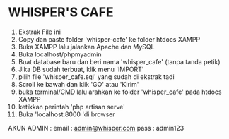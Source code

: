 <h1>WHISPER'S CAFE</h1>

1)  Ekstrak File ini
2) Copy dan paste folder 'whisper-cafe' ke folder htdocs XAMPP
3) Buka XAMPP lalu jalankan Apache dan MySQL
4) Buka localhost/phpmyadmin
5) Buat database baru dan beri nama 'whisper_cafe' (tanpa tanda petik)
6) Jika DB sudah terbuat, klik menu 'IMPORT'
7) pilih file 'whisper_cafe.sql' yang sudah di ekstrak tadi
8) Scroll ke bawah dan klik 'GO' atau 'Kirim'
9) buka terminal/CMD lalu arahkan ke folder 'whisper_cafe' pada htdocs XAMPP
10) ketikkan perintah 'php artisan serve'
11) Buka 'localhost:8000 'di browser


AKUN ADMIN : 
email : admin@whisper.com
pass : admin123

